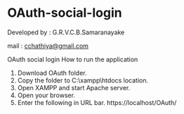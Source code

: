 # OAuth-social-login
Developed by : G.R.V.C.B.Samaranayake

mail : cchathiya@gmail.com

OAuth social login
How to run the application
1. Download OAuth folder.
2. Copy the folder to C:\xampp\htdocs location.
3. Open XAMPP and start Apache server.
4. Open your browser.
5. Enter the following in URL bar.
https://localhost/OAuth/
